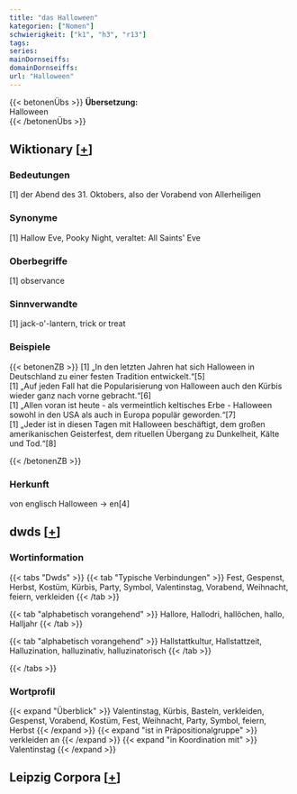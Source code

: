 ```yaml
---
title: "das Halloween"
kategorien: ["Nomen"]
schwierigkeit: ["k1", "h3", "r13"]
tags:
series:
mainDornseiffs:
domainDornseiffs:
url: "Halloween"
---
```


{{< betonenÜbs >}}
**Übersetzung:**  
Halloween  
{{< /betonenÜbs >}}

## Wiktionary [[+](https://de.wiktionary.org/wiki/Halloween)]

### Bedeutungen
[1] der Abend des 31. Oktobers, also der Vorabend von Allerheiligen  

### Synonyme
[1] Hallow Eve, Pooky Night, veraltet: All Saints' Eve  

### Oberbegriffe
[1] observance  

### Sinnverwandte
[1] jack-o'-lantern, trick or treat  

### Beispiele
{{< betonenZB >}}
[1] „In den letzten Jahren hat sich Halloween in Deutschland zu einer festen Tradition entwickelt.“[5]  
[1] „Auf jeden Fall hat die Popularisierung von Halloween auch den Kürbis wieder ganz nach vorne gebracht.“[6]  
[1] „Allen voran ist heute - als vermeintlich keltisches Erbe - Halloween sowohl in den USA als auch in Europa populär geworden.“[7]  
[1] „Jeder ist in diesen Tagen mit Halloween beschäftigt, dem großen amerikanischen Geisterfest, dem rituellen Übergang zu Dunkelheit, Kälte und Tod.“[8]  

{{< /betonenZB >}}
### Herkunft
von englisch Halloween → en[4]  



## dwds [[+](https://www.dwds.de/wb/Halloween)]

### Wortinformation
{{< tabs "Dwds" >}}
{{< tab "Typische Verbindungen" >}}
Fest, Gespenst, Herbst, Kostüm, Kürbis, Party, Symbol, Valentinstag, Vorabend, Weihnacht, feiern, verkleiden
{{< /tab >}}

{{< tab "alphabetisch vorangehend" >}}
Hallore, Hallodri, hallöchen, hallo, Halljahr
{{< /tab >}}

{{< tab "alphabetisch vorangehend" >}}
Hallstattkultur, Hallstattzeit, Halluzination, halluzinativ, halluzinatorisch
{{< /tab >}}

{{< /tabs >}}

### Wortprofil
{{< expand "Überblick" >}} Valentinstag, Kürbis, Basteln, verkleiden, Gespenst, Vorabend, Kostüm, Fest, Weihnacht, Party, Symbol, feiern, Herbst {{< /expand >}}
{{< expand "ist in Präpositionalgruppe" >}} verkleiden an {{< /expand >}}
{{< expand "in Koordination mit" >}} Valentinstag {{< /expand >}}

## Leipzig Corpora [[+](https://corpora.uni-leipzig.de/en/res?word=Halloween&corpusId=deu_newscrawl-public_2018)]

